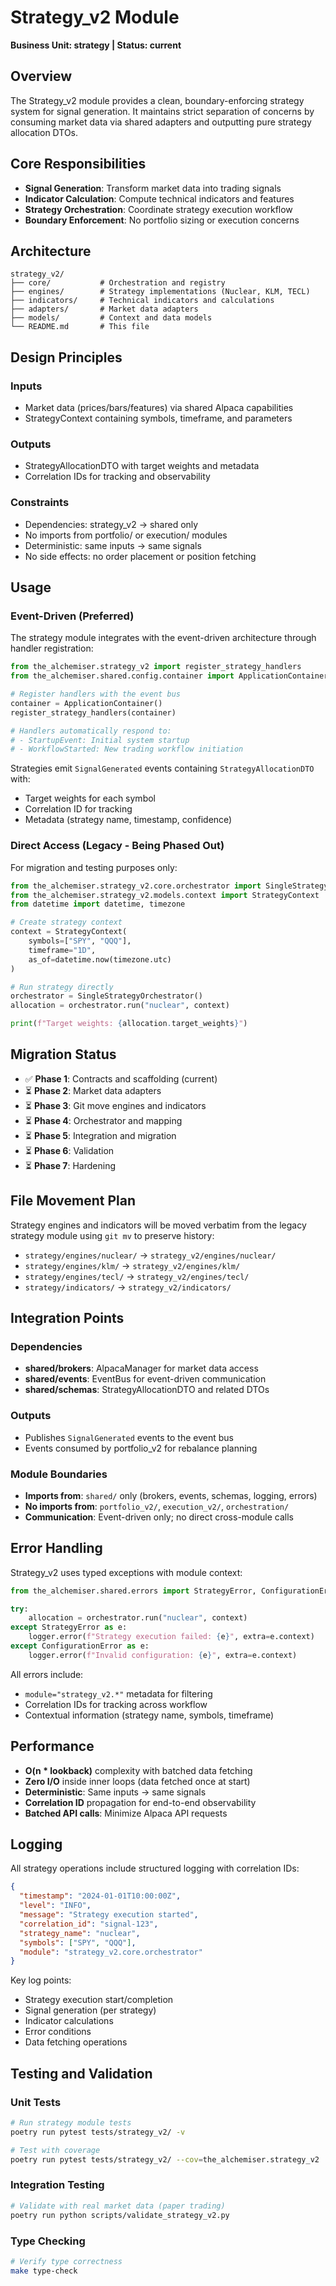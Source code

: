 # Strategy_v2 Module

**Business Unit: strategy | Status: current**

## Overview

The Strategy_v2 module provides a clean, boundary-enforcing strategy system for signal generation. It maintains strict separation of concerns by consuming market data via shared adapters and outputting pure strategy allocation DTOs.

## Core Responsibilities

- **Signal Generation**: Transform market data into trading signals
- **Indicator Calculation**: Compute technical indicators and features
- **Strategy Orchestration**: Coordinate strategy execution workflow
- **Boundary Enforcement**: No portfolio sizing or execution concerns

## Architecture

```
strategy_v2/
├── core/           # Orchestration and registry
├── engines/        # Strategy implementations (Nuclear, KLM, TECL)
├── indicators/     # Technical indicators and calculations
├── adapters/       # Market data adapters
├── models/         # Context and data models
└── README.md       # This file
```

## Design Principles

### Inputs
- Market data (prices/bars/features) via shared Alpaca capabilities
- StrategyContext containing symbols, timeframe, and parameters

### Outputs
- StrategyAllocationDTO with target weights and metadata
- Correlation IDs for tracking and observability

### Constraints
- Dependencies: strategy_v2 → shared only
- No imports from portfolio/ or execution/ modules
- Deterministic: same inputs → same signals
- No side effects: no order placement or position fetching

## Usage

### Event-Driven (Preferred)

The strategy module integrates with the event-driven architecture through handler registration:

```python
from the_alchemiser.strategy_v2 import register_strategy_handlers
from the_alchemiser.shared.config.container import ApplicationContainer

# Register handlers with the event bus
container = ApplicationContainer()
register_strategy_handlers(container)

# Handlers automatically respond to:
# - StartupEvent: Initial system startup
# - WorkflowStarted: New trading workflow initiation
```

Strategies emit `SignalGenerated` events containing `StrategyAllocationDTO` with:
- Target weights for each symbol
- Correlation ID for tracking
- Metadata (strategy name, timestamp, confidence)

### Direct Access (Legacy - Being Phased Out)

For migration and testing purposes only:

```python
from the_alchemiser.strategy_v2.core.orchestrator import SingleStrategyOrchestrator
from the_alchemiser.strategy_v2.models.context import StrategyContext
from datetime import datetime, timezone

# Create strategy context
context = StrategyContext(
    symbols=["SPY", "QQQ"],
    timeframe="1D",
    as_of=datetime.now(timezone.utc)
)

# Run strategy directly
orchestrator = SingleStrategyOrchestrator()
allocation = orchestrator.run("nuclear", context)

print(f"Target weights: {allocation.target_weights}")
```

## Migration Status

- ✅ **Phase 1**: Contracts and scaffolding (current)
- ⏳ **Phase 2**: Market data adapters
- ⏳ **Phase 3**: Git move engines and indicators
- ⏳ **Phase 4**: Orchestrator and mapping
- ⏳ **Phase 5**: Integration and migration
- ⏳ **Phase 6**: Validation
- ⏳ **Phase 7**: Hardening

## File Movement Plan

Strategy engines and indicators will be moved verbatim from the legacy strategy module using `git mv` to preserve history:

- `strategy/engines/nuclear/` → `strategy_v2/engines/nuclear/`
- `strategy/engines/klm/` → `strategy_v2/engines/klm/`
- `strategy/engines/tecl/` → `strategy_v2/engines/tecl/`
- `strategy/indicators/` → `strategy_v2/indicators/`

## Integration Points

### Dependencies
- **shared/brokers**: AlpacaManager for market data access
- **shared/events**: EventBus for event-driven communication
- **shared/schemas**: StrategyAllocationDTO and related DTOs

### Outputs
- Publishes `SignalGenerated` events to the event bus
- Events consumed by portfolio_v2 for rebalance planning

### Module Boundaries
- **Imports from**: `shared/` only (brokers, events, schemas, logging, errors)
- **No imports from**: `portfolio_v2/`, `execution_v2/`, `orchestration/`
- **Communication**: Event-driven only; no direct cross-module calls

## Error Handling

Strategy_v2 uses typed exceptions with module context:

```python
from the_alchemiser.shared.errors import StrategyError, ConfigurationError

try:
    allocation = orchestrator.run("nuclear", context)
except StrategyError as e:
    logger.error(f"Strategy execution failed: {e}", extra=e.context)
except ConfigurationError as e:
    logger.error(f"Invalid configuration: {e}", extra=e.context)
```

All errors include:
- `module="strategy_v2.*"` metadata for filtering
- Correlation IDs for tracking across workflow
- Contextual information (strategy name, symbols, timeframe)

## Performance

- **O(n * lookback)** complexity with batched data fetching
- **Zero I/O** inside inner loops (data fetched once at start)
- **Deterministic**: Same inputs → same signals
- **Correlation ID** propagation for end-to-end observability
- **Batched API calls**: Minimize Alpaca API requests

## Logging

All strategy operations include structured logging with correlation IDs:

```json
{
  "timestamp": "2024-01-01T10:00:00Z",
  "level": "INFO",
  "message": "Strategy execution started",
  "correlation_id": "signal-123",
  "strategy_name": "nuclear",
  "symbols": ["SPY", "QQQ"],
  "module": "strategy_v2.core.orchestrator"
}
```

Key log points:
- Strategy execution start/completion
- Signal generation (per strategy)
- Indicator calculations
- Error conditions
- Data fetching operations

## Testing and Validation

### Unit Tests
```bash
# Run strategy module tests
poetry run pytest tests/strategy_v2/ -v

# Test with coverage
poetry run pytest tests/strategy_v2/ --cov=the_alchemiser.strategy_v2
```

### Integration Testing
```bash
# Validate with real market data (paper trading)
poetry run python scripts/validate_strategy_v2.py
```

### Type Checking
```bash
# Verify type correctness
make type-check
```